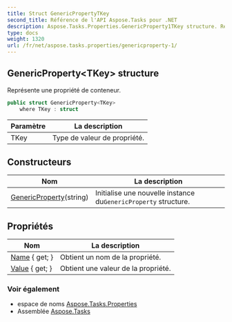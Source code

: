 ```yaml
---
title: Struct GenericPropertyTKey
second_title: Référence de l'API Aspose.Tasks pour .NET
description: Aspose.Tasks.Properties.GenericProperty1TKey structure. Représente une propriété de conteneur.
type: docs
weight: 1320
url: /fr/net/aspose.tasks.properties/genericproperty-1/
---
```

## GenericProperty&lt;TKey&gt; structure

Représente une propriété de conteneur.

```csharp
public struct GenericProperty<TKey>
    where TKey : struct
```

| Paramètre | La description |
| --- | --- |
| TKey | Type de valeur de propriété. |

## Constructeurs

| Nom | La description |
| --- | --- |
| [GenericProperty](genericproperty/)(string) | Initialise une nouvelle instance du`GenericProperty` structure. |

## Propriétés

| Nom | La description |
| --- | --- |
| [Name](../../aspose.tasks.properties/genericproperty-1/name/) { get; } | Obtient un nom de la propriété. |
| [Value](../../aspose.tasks.properties/genericproperty-1/value/) { get; } | Obtient une valeur de la propriété. |

### Voir également

* espace de noms [Aspose.Tasks.Properties](../../aspose.tasks.properties/)
* Assemblée [Aspose.Tasks](../../)


